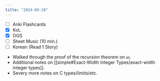 ```yaml
---
title: "2024-09-28"
---
```


- [ ] Anki Flashcards
- [x] KoL
- [x] OGS
- [ ] Sheet Music (10 min.)
- [ ] Korean (Read 1 Story)

* Walked through the proof of the recursion theorem on $\omega$.
* Additional notes on [[simple#Exact-Width Integer Types|exact-width integer types]].
* Severy more notes on C types/limits/etc.